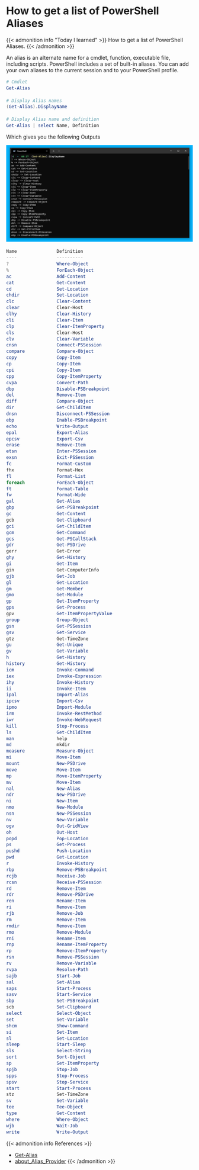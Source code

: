 # How to get a list of PowerShell Aliases


{{< admonition info "Today I learned" >}}
How to get a list of PowerShell Aliases.
{{< /admonition >}}

<!--more-->

An alias is an alternate name for a cmdlet, function, executable file, including scripts. PowerShell includes a set of built-in aliases. You can add your own aliases to the current session and to your PowerShell profile.

```powershell
# Cmdlet
Get-Alias

# Display Alias names
(Get-Alias).DisplayName

# Display Alias name and definition
Get-Alias | select Name, Definition
```

Which gives you the following Outputs

![](featured-image.png)

```powershell
Name               Definition
----               ----------
?                  Where-Object
%                  ForEach-Object
ac                 Add-Content
cat                Get-Content
cd                 Set-Location
chdir              Set-Location
clc                Clear-Content
clear              Clear-Host
clhy               Clear-History
cli                Clear-Item
clp                Clear-ItemProperty
cls                Clear-Host
clv                Clear-Variable
cnsn               Connect-PSSession
compare            Compare-Object
copy               Copy-Item
cp                 Copy-Item
cpi                Copy-Item
cpp                Copy-ItemProperty
cvpa               Convert-Path
dbp                Disable-PSBreakpoint
del                Remove-Item
diff               Compare-Object
dir                Get-ChildItem
dnsn               Disconnect-PSSession
ebp                Enable-PSBreakpoint
echo               Write-Output
epal               Export-Alias
epcsv              Export-Csv
erase              Remove-Item
etsn               Enter-PSSession
exsn               Exit-PSSession
fc                 Format-Custom
fhx                Format-Hex
fl                 Format-List
foreach            ForEach-Object
ft                 Format-Table
fw                 Format-Wide
gal                Get-Alias
gbp                Get-PSBreakpoint
gc                 Get-Content
gcb                Get-Clipboard
gci                Get-ChildItem
gcm                Get-Command
gcs                Get-PSCallStack
gdr                Get-PSDrive
gerr               Get-Error
ghy                Get-History
gi                 Get-Item
gin                Get-ComputerInfo
gjb                Get-Job
gl                 Get-Location
gm                 Get-Member
gmo                Get-Module
gp                 Get-ItemProperty
gps                Get-Process
gpv                Get-ItemPropertyValue
group              Group-Object
gsn                Get-PSSession
gsv                Get-Service
gtz                Get-TimeZone
gu                 Get-Unique
gv                 Get-Variable
h                  Get-History
history            Get-History
icm                Invoke-Command
iex                Invoke-Expression
ihy                Invoke-History
ii                 Invoke-Item
ipal               Import-Alias
ipcsv              Import-Csv
ipmo               Import-Module
irm                Invoke-RestMethod
iwr                Invoke-WebRequest
kill               Stop-Process
ls                 Get-ChildItem
man                help
md                 mkdir
measure            Measure-Object
mi                 Move-Item
mount              New-PSDrive
move               Move-Item
mp                 Move-ItemProperty
mv                 Move-Item
nal                New-Alias
ndr                New-PSDrive
ni                 New-Item
nmo                New-Module
nsn                New-PSSession
nv                 New-Variable
ogv                Out-GridView
oh                 Out-Host
popd               Pop-Location
ps                 Get-Process
pushd              Push-Location
pwd                Get-Location
r                  Invoke-History
rbp                Remove-PSBreakpoint
rcjb               Receive-Job
rcsn               Receive-PSSession
rd                 Remove-Item
rdr                Remove-PSDrive
ren                Rename-Item
ri                 Remove-Item
rjb                Remove-Job
rm                 Remove-Item
rmdir              Remove-Item
rmo                Remove-Module
rni                Rename-Item
rnp                Rename-ItemProperty
rp                 Remove-ItemProperty
rsn                Remove-PSSession
rv                 Remove-Variable
rvpa               Resolve-Path
sajb               Start-Job
sal                Set-Alias
saps               Start-Process
sasv               Start-Service
sbp                Set-PSBreakpoint
scb                Set-Clipboard
select             Select-Object
set                Set-Variable
shcm               Show-Command
si                 Set-Item
sl                 Set-Location
sleep              Start-Sleep
sls                Select-String
sort               Sort-Object
sp                 Set-ItemProperty
spjb               Stop-Job
spps               Stop-Process
spsv               Stop-Service
start              Start-Process
stz                Set-TimeZone
sv                 Set-Variable
tee                Tee-Object
type               Get-Content
where              Where-Object
wjb                Wait-Job
write              Write-Output
```

{{< admonition info References >}}
<!---
:(far fa-bookmark fa-fw): Bookmark this page for easy future reference!
--->
- [Get-Alias](https://docs.microsoft.com/en-us/powershell/module/microsoft.powershell.utility/get-alias?view=powershell-7.1)
- [about_Alias_Provider](https://docs.microsoft.com/en-us/powershell/module/microsoft.powershell.core/about/about_alias_provider?view=powershell-7.1)
{{< /admonition >}}

